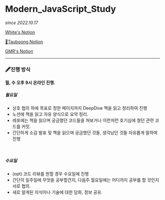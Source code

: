# Modern_JavaScript_Study

_since 2022.10.17_

[White's Notion](https://developer-white.notion.site/Modern-JS-173998bb208f4f64b7c6a3a505d4afbf)

[🍎Tauboong Notion](https://aromatic-farmer-405.notion.site/Modern-Deep-Die-9a93cb96eb654355a5bb1caa023f86b5)

[GMR's Notion](https://www.notion.so/c0575ede535543ca9e3fc487b9902978)

---

### 🖋진행 방식

**월, 수 오후 9시 온라인 진행.**
<br/>

##### 월요일

- 상호 협의 하에 목표로 정한 페이지까지 DeepDive 책을 읽고 정리하여 진행
- 노션에 책을 읽고 자유 양식으로 요약 정리.
- 레포에는 책을 읽으며 궁금했던 코드들을 쳐보거나 이런저런 호기심에 쳤던 관련 코드를 커밋.
- 간단하게 소감 발표 및 책을 읽으며 궁금했던 것들, 생각났던 것들 자유롭게 말하며 진행

<br/>

##### 수요일

- (opt) 코드 리뷰를 원할 경우 수요일에 진행
- 간단히 일주일에 무엇을 공부할건지, 다음주 월요일에는 어디까지 공부를 할 것인지 서로 협의.
- 새로 알게된 지식이나 기술에 대한 담화, 정보 공유.
